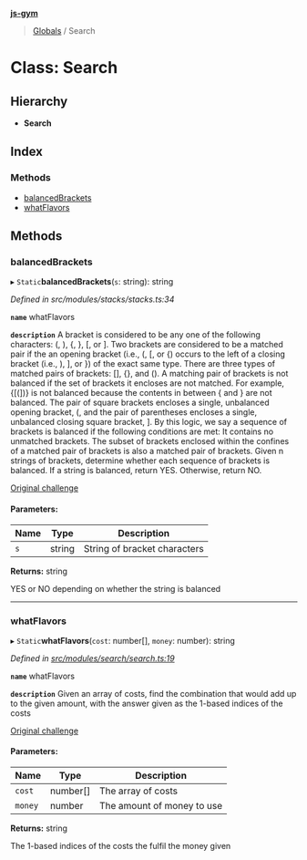 **[js-gym](../README.md)**

> [Globals](../globals.md) / Search

# Class: Search

## Hierarchy

* **Search**

## Index

### Methods

* [balancedBrackets](search.md#balancedbrackets)
* [whatFlavors](search.md#whatflavors)

## Methods

### balancedBrackets

▸ `Static`**balancedBrackets**(`s`: string): string

*Defined in src/modules/stacks/stacks.ts:34*

**`name`** whatFlavors

**`description`** 
A bracket is considered to be any one of the following characters: (, ),
{, }, [, or ].
Two brackets are considered to be a matched pair if the an opening bracket
(i.e., (, [, or {) occurs to the left of a closing bracket (i.e., ), ], or
}) of the exact same type. There are three types of matched pairs of
brackets: [], {}, and ().
A matching pair of brackets is not balanced if the set of brackets it
encloses are not matched. For example, {[(])} is not balanced because the
contents in between { and } are not balanced. The pair of square brackets
encloses a single, unbalanced opening bracket, (, and the pair of
parentheses encloses a single, unbalanced closing square bracket, ].
By this logic, we say a sequence of brackets is balanced if the following
conditions are met:
It contains no unmatched brackets.
The subset of brackets enclosed within the confines of a matched pair of
brackets is also a matched pair of brackets.
Given n strings of brackets, determine whether each sequence of brackets
is balanced. If a string is balanced, return YES. Otherwise, return NO.

[Original challenge](https://www.hackerrank.com/challenges/balanced-brackets/problem?h_l=interview&playlist_slugs%5B%5D=interview-preparation-kit&playlist_slugs%5B%5D=stacks-queues)

#### Parameters:

Name | Type | Description |
------ | ------ | ------ |
`s` | string | String of bracket characters |

**Returns:** string

YES or NO depending on whether the string is balanced

___

### whatFlavors

▸ `Static`**whatFlavors**(`cost`: number[], `money`: number): string

*Defined in [src/modules/search/search.ts:19](https://github.com/artleitch/js-gym/blob/2843b41/src/modules/search/search.ts#L19)*

**`name`** whatFlavors

**`description`** 
Given an array of costs, find the combination that would add up to the
given amount, with the answer given as the 1-based indices of the costs

[Original challenge](https://www.hackerrank.com/challenges/ctci-ice-cream-parlor/problem?h_l=interview&playlist_slugs%5B%5D=interview-preparation-kit&playlist_slugs%5B%5D=search)

#### Parameters:

Name | Type | Description |
------ | ------ | ------ |
`cost` | number[] | The array of costs |
`money` | number | The amount of money to use |

**Returns:** string

The 1-based indices of the costs the fulfil the money given
